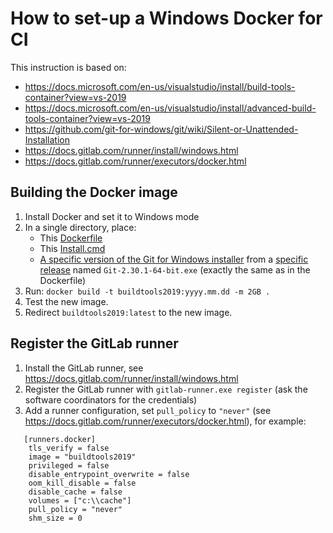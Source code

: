 # How to set-up a Windows Docker for CI

This instruction is based on:

* https://docs.microsoft.com/en-us/visualstudio/install/build-tools-container?view=vs-2019
* https://docs.microsoft.com/en-us/visualstudio/install/advanced-build-tools-container?view=vs-2019
* https://github.com/git-for-windows/git/wiki/Silent-or-Unattended-Installation
* https://docs.gitlab.com/runner/install/windows.html
* https://docs.gitlab.com/runner/executors/docker.html

## Building the Docker image

1. Install Docker and set it to Windows mode
1. In a single directory, place:
   * This [Dockerfile](/contrib/buildtools2019/Dockerfile)
   * This [Install.cmd](/contrib/buildtools2019/Install.cmd)
   * [A specific version of the Git for Windows installer](https://github.com/git-for-windows/git/releases/download/v2.30.1.windows.1/Git-2.30.1-64-bit.exe) from a [specific release](https://github.com/git-for-windows/git/releases/tag/v2.30.1.windows.1) named `Git-2.30.1-64-bit.exe` (exactly the same as in the Dockerfile)
1. Run: `docker build -t buildtools2019:yyyy.mm.dd -m 2GB .`
1. Test the new image.
1. Redirect `buildtools2019:latest` to the new image.

## Register the GitLab runner

1. Install the GitLab runner, see https://docs.gitlab.com/runner/install/windows.html
1. Register the GitLab runner with `gitlab-runner.exe register` (ask the software coordinators for the credentials)
1. Add a runner configuration, set `pull_policy` to `"never"` (see https://docs.gitlab.com/runner/executors/docker.html), for example:
```
   [runners.docker]
    tls_verify = false
    image = "buildtools2019"
    privileged = false
    disable_entrypoint_overwrite = false
    oom_kill_disable = false
    disable_cache = false
    volumes = ["c:\\cache"]
    pull_policy = "never"
    shm_size = 0
